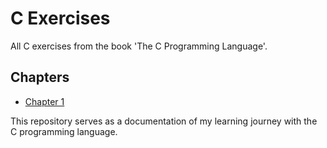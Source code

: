 # C Exercises

All C exercises from the book 'The C Programming Language'.

## Chapters

* [Chapter 1](./chapter_1)

This repository serves as a documentation of my learning journey with the C programming language.
